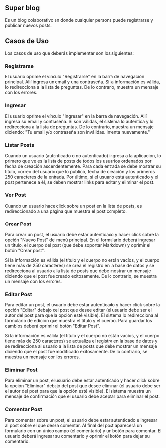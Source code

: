 ## Super blog

Es un blog colaborativo en donde cualquier persona puede registrarse y publicar nuevos posts.

## Casos de Uso

Los casos de uso que deberás implementar son los siguientes:

### Registrarse

El usuario oprime el vínculo "Registrarse" en la barra de navegación principal. Allí ingresa un email y una contraseña. Si la información es válida, lo redirecciona a la lista de preguntas. De lo contrario, muestra un mensaje con los errores.

### Ingresar

El usuario oprime el vínculo "Ingresar" en la barra de navegación. Allí ingresa su email y contraseña. Si son válidas, el sistema lo autentica y lo redirecciona a la lista de preguntas. De lo contrario, muestra un mensaje diciendo: "Tu email y/o contraseña son inválidas. Intenta nuevamente."

### Listar Posts

Cuando un usuario (autenticado o no autenticado) ingresa a la aplicación, lo primero que ve es la lista de posts de todos los usuarios ordenados por fecha de creación ascendentemente. Para cada entrada se debe mostrar su título, correo del usuario que lo publicó, fecha de creación y los primeros 250 caracteres de la entrada. Por último, si el usuario está autenticado y el post pertenece a él, se deben mostrar links para editar y eliminar el post.

### Ver Post

Cuando un usuario hace click sobre un post en la lista de posts, es redireccionado a una página que muestra el post completo.

### Crear Post

Para crear un post, el usuario debe estar autenticado y hacer click sobre la opción "Nuevo Post" del menú principal. En el formulario deberá ingresar un título, el cuerpo del post (que debe soportar Markdown) y oprimir el botón "Crear post".

Si la información es válida (el título y el cuerpo no están vacíos, y el cuerpo tiene más de 250 caracteres) se crea el registro en la base de datos y se redirecciona al usuario a la lista de posts que debe mostrar un mensaje diciendo que el post fue creado exitosamente. De lo contrario, se muestra un mensaje con los errores.

### Editar Post

Para editar un post, el usuario debe estar autenticado y hacer click sobre la opción "Editar" debajo del post que desee editar (el usuario debe ser el autor del post para que la opción esté visible). El sistema lo redirecciona al formulario de edición que muestra el título y el cuerpo. Para guardar los cambios deberá oprimir el botón "Editar Post".

Si la información es válida (el título y el cuerpo no están vacíos, y el cuerpo tiene más de 250 caracteres) se actualiza el registro en la base de datos y se redirecciona al usuario a la lista de posts que debe mostrar un mensaje diciendo que el post fue modificado exitosamente. De lo contrario, se muestra un mensaje con los errores.

### Eliminar Post

Para eliminar un post, el usuario debe estar autenticado y hacer click sobre la opción "Eliminar" debajo del post que desee eliminar (el usuario debe ser el autor del post para que la opción esté visible). El sistema muestra un mensaje de confirmación que el usuario debe aceptar para eliminar el post.

### Comentar Post

Para comentar sobre un post, el usuario debe estar autenticado e ingresar al post sobre el que desea comentar. Al final del post aparecerá un formulario con un único campo (el comentario) y un botón para comentar. El usuario deberá ingresar su comentario y oprimir el botón para dejar su comentario.
